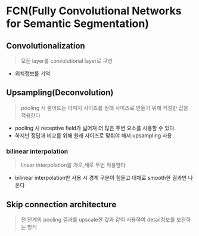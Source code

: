# FCN(Fully Convolutional Networks for Semantic Segmentation)

## Convolutionalization
> 모든 layer를 convolutional layer로 구성
- 위치정보를 기억

## Upsampling(Deconvolution)
> pooling 시 줄어드는 이미지 사이즈를 원래 사이즈로 만들기 위해 적절한 값을 적용한다
- pooling 시 receptive field가 넓어져 더 많은 주변 요소를 사용할 수 있다.
- 하지만 정답과 비교를 위해 원래 사이즈로 맞춰야 해서 upsampling 사용

### bilinear interpolation
> linear interpolation을 가로,세로 두번 적용한다
- bilinear interpolation만 사용 시 경계 구분이 힘들고 대체로 smooth한 결과만 나온다

## Skip connection architecture
> 전 단계의 pooling 결과를 upscale한 값과 같이 사용하여 detail정보를 보완하는 방식
